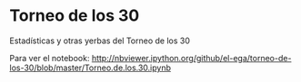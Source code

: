 # Torneo de los 30

Estadísticas y otras yerbas del Torneo de los 30

Para ver el notebook:
http://nbviewer.ipython.org/github/el-ega/torneo-de-los-30/blob/master/Torneo.de.los.30.ipynb
